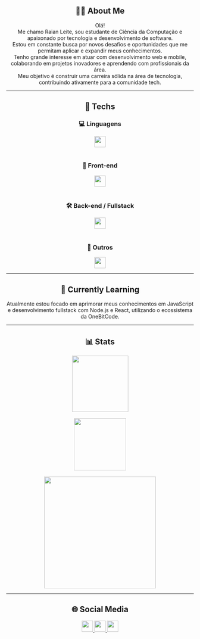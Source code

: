 <h2 align="center">👨‍💻 About Me</h2>

<p align="center">
  Olá!<br>
  Me chamo Raian Leite, sou estudante de Ciência da Computação e apaixonado por tecnologia e desenvolvimento de software.<br>
  Estou em constante busca por novos desafios e oportunidades que me permitam aplicar e expandir meus conhecimentos.<br>
  Tenho grande interesse em atuar com desenvolvimento web e mobile, colaborando em projetos inovadores e aprendendo com profissionais da área.<br>
  Meu objetivo é construir uma carreira sólida na área de tecnologia, contribuindo ativamente para a comunidade tech.
</p>

---

<h2 align="center">🚀 Techs</h2>

<div align="center">

  <h3>💻 Linguagens</h3>
  <img src="https://skillicons.dev/icons?i=java,py,js,c" height="30" />
  <br><br>

  <h3>🎨 Front-end</h3>
  <img src="https://skillicons.dev/icons?i=html,css,bootstrap,angular,ionic" height="30" />
  <br><br>

  <h3>🛠️ Back-end / Fullstack</h3>
  <img src="https://skillicons.dev/icons?i=dotnet" height="30" />
  <br><br>

  <h3>🔧 Outros</h3>
  <img src="https://skillicons.dev/icons?i=git,github,arduino" height="30" />

</div>

---

<h2 align="center">📌 Currently Learning</h2>

<p align="center">
  Atualmente estou focado em aprimorar meus conhecimentos em JavaScript e desenvolvimento fullstack com Node.js e React, utilizando o ecossistema da OneBitCode.
</p>

---

<h2 align="center">📊 Stats</h2>

<div align="center">
  <img src="https://github-readme-stats.vercel.app/api?username=RaianLeite&show_icons=true&count_private=true&theme=gruvbox_light" height="151" />
  <br><br>
  <img src="https://github-readme-stats.vercel.app/api/top-langs?username=RaianLeite&layout=compact&langs_count=5&theme=gruvbox_light" height="140" />
  <br><br>
  <img src="https://github-readme-activity-graph.vercel.app/graph?username=RaianLeite&theme=gruvbox&area=true" height="300" />
</div>

---

<h2 align="center">🌐 Social Media</h2>

<div align="center">
  <a href="https://www.linkedin.com/in/raian-leite/" target="_blank">
    <img src="https://img.shields.io/static/v1?message=LinkedIn&logo=linkedin&label=&color=0077B5&logoColor=white&labelColor=&style=for-the-badge" height="30" />
  </a>
  <a href="https://www.instagram.com/raian_leite" target="_blank">
    <img src="https://img.shields.io/static/v1?message=Instagram&logo=instagram&label=&color=E4405F&logoColor=white&labelColor=&style=for-the-badge" height="30" />
  </a>
  <a href="mailto:seu.email@gmail.com" target="_blank">
    <img src="https://img.shields.io/static/v1?message=Gmail&logo=gmail&label=&color=D14836&logoColor=white&labelColor=&style=for-the-badge" height="30" />
  </a>
</div>
